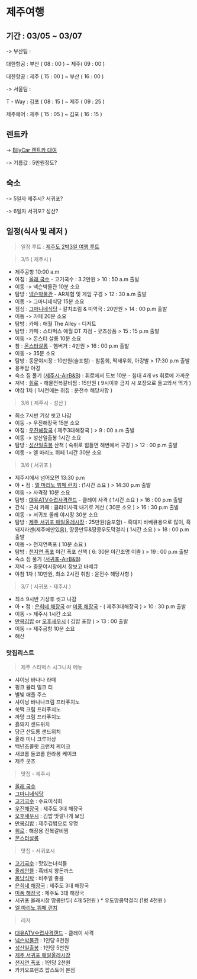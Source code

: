 # 제주여행
## 기간 : 03/05 ~ 03/07

-> 부산팀 : 

대한항공 : 부산 ( 08 : 00 ) ~ 제주( 09 : 00 )

대한항공 : 제주 ( 15 : 00 ) ~ 부산 ( 16 : 00 )

-> 서울팀 :

T・Way : 김포 ( 08 : 15 ) ~ 제주 ( 09 : 25 )

제주에어 : 제주 ( 15 : 05 ) ~ 김포 ( 16 : 15 )

## 렌트카

-> [BilyCar 렌트카 대여](https://www.billycar.co.kr)

-> 기름값 : 5만원정도?

## 숙소

-> 5일자
	제주시? 서귀포?
	
-> 6일자
	서귀포? 성산?


## 일정(식사 및 레저 )

> 일정 루트 : [제주도 2박3일 여행 루트](https://goo.gl/maps/KeJRJQ4ZLB5vs3gL9)

> 3/5 ( 제주시 )

* 제주공항 10:00 a.m
* 아침 : [올래 국수](https://map.naver.com/v5/entry/place/11866447) - 고기국수 : 3.2만원 > 10 : 50 a.m 출발
* 이동 -> 넥슨박물관 10분 소요
* 탐방 : [넥슨박물관](https://map.naver.com/v5/entry/place/33907116) - AR체험 및 게임 구경  > 12 : 30 a.m 출발
* 이동 -> 그마니네식당 15분 소요
* 점심 : [그마니네식당](https://map.naver.com/v5/entry/place/32485033) - 갈치조림 & 미역국 : 20만원 > 14 : 00 p.m 출발
* 이동 -> 카페 20분 소요
* 탐방 : 카페 : 애월 The Alley - 디저트
* 탐방 : 카페 : 스타벅스 애월 DT 지점 - 굿즈상품 > 15 : 15 p.m 출발
* 이동 -> 몬스터 살롱 10분 소요
* 참 : [몬스터살롱](https://map.naver.com/v5/entry/place/35125037) - 햄버거 : 4만원 > 16 : 00 p.m 출발
* 이동 -> 35분 소요
* 탐방 : 동문야시장 : 10만원(술포함) - 참돔회, 딱새우회, 아강발 > 17:30 p.m 출발
* 용두암 야경
* 숙소 짐 풀기 ([제주시-AirB&B](https://www.airbnb.co.kr/rooms/46473536)) : 휘로에서 도보 10분 - 침대 4개 vs 휘로에 가까운
* 저녁 : [휘로](https://map.naver.com/v5/entry/place/32162526) - 해물전복갈비찜 : 15만원 ( 9시이후 금지 시 포장으로 들고와서 먹기 )
* 야참 1차 ( 1시전에는 취침 : 운전수 해당사항 )

> 3/6 ( 제주시 - 성산 )

* 최소 7시반 기상 씻고 나감
* 이동 -> 우진해장국 15분 소요
* 아침 : [우진해장국](https://map.naver.com/v5/entry/place/13418405) ( 제주3대해장국 ) > 9 : 00 a.m 출발
* 이동 -> 성산일출봉 1시간 소요
* 탐방 : [성산일출봉](https://map.naver.com/v5/entry/place/11491438) 산책 ( 숙취로 힘들면 해변에서 구경 ) > 12 : 00 p.m 출발
* 이동 -> 엘 마리노 뷔페 1시간 30분 소요

> 3/6 ( 서귀포 )

* 제주시에서 넘어오면 13:30 p.m
* 아 • 점 : [엘 마리노 뷔페 런치](https://map.naver.com/v5/entry/place/37912630) : (1시간 소요 ) > 14:30 p.m 출발
* 이동 -> 사격장 10분 소요
* 탐방 : [대유ATV수렵사격랜드](https://www.nimotour.com/?pn=product.view&pcode=S6794522) - 클레이 사격 ( 1시간 소요 ) > 16 : 00 p.m 출발
* 간식 : 근처 카페 : 클라이사격 내기로 계산 ( 30분 소요 ) > 16 : 30 p.m 출발
* 이동 -> 서귀포 올레 야시장 30분 소요
* 탐방 : [제주 서귀포 매일올레시장](https://map.naver.com/v5/entry/place/13571992) : 25만원(술포함) - 흑돼지 바베큐용으로 많이, 흑돼지라멘(제주에만있음), 땅콩만두&땅콩우도막걸리 ( 1시간 소요 ) > 18 : 00 p.m  출발
* 이동 -> 천지연폭포 ( 10분 소요 )
* 탐방 : [천지연 폭포](https://map.naver.com/v5/entry/place/11491638) 야간 폭포 산책 ( 6: 30분 야간조명 이쁨 ) > 19 : 00 p.m 출발
* 숙소 짐 풀기 ([서귀포-AirB&B](https://www.airbnb.co.kr/rooms/27639286))
* 저녁 -> 중문야시장에서 장보고 바베큐
* 야참 1차  ( 10만원, 최소 2시전 취침 : 운전수 해당사항 )

> 3/7 ( 서귀포 - 제주시 )

* 최소 9시반 기상후 씻고 나감
* 아 • 점 : [은희네 해장국](https://map.naver.com/v5/entry/place/1596680288) or [미풍 해장국](https://map.naver.com/v5/entry/place/790734271) - ( 제주3대해장국 ) > 10 : 30 p.m 출발
* 이동 -> 제주시 1시간 소요
* [만복김밥](https://map.naver.com/v5/entry/place/1546323950) or [오후새우시](https://map.naver.com/v5/entry/place/1243200197?) ( 김밥 포장 ) > 13 : 00 출발
* 이동 -> 제주공항 10분 소요
* 해산

### 맛집리스트

>  제주 스타벅스 시그니처 메뉴
* 샤이닝 바나나 라떼
* 핑크 뮬리 밀크 티
* 별빛 애플 주스
* 샤이닝 바나나크림 프라푸치노
* 쑥떡 크림 프라푸치노
* 까망 크림 프라푸치노
* 흙돼지 샌드위치
* 당근 산도롱 샌드위치
* 올래 미니 크루아상
* 백년초콜릿 크런치 케이크
* 새코롬 돌코롬 한라봉 케이크
* 제주 굿즈

> 맛집 - 제주시

* [올래 국수](https://map.naver.com/v5/entry/place/11866447)
* [그마니네식당](https://map.naver.com/v5/entry/place/32485033)
* [고기국수](https://map.naver.com/v5/entry/place/11866447) : 수요미식회
* [우진해장국](https://map.naver.com/v5/entry/place/13418405) : 제주도 3대 해장국
* [오후새우시](https://map.naver.com/v5/entry/place/1243200197?) : 김밥 맛깔나게 보임
* [만복김밥](https://map.naver.com/v5/entry/place/1546323950) : 제주김밥으로 유명
* [휘로](https://map.naver.com/v5/entry/place/32162526) : 해장용 전복갈비찜
* [몬스터살롱](https://map.naver.com/v5/entry/place/35125037)

> 맛집 - 서귀포시

* [고기국수](https://map.naver.com/v5/entry/place/16928656) : 맛있는녀석들
* [올레안뜰](https://map.naver.com/v5/entry/place/35117667) : 흑돼지 왕돈까스
* [몸냥식탁](https://map.naver.com/v5/entry/place/1354284057) : 비주얼 좋음
* [은희네 해장국](https://map.naver.com/v5/entry/place/1596680288) : 제주도 3대 해장국
* [미풍 해장국](https://map.naver.com/v5/entry/place/790734271) : 제주도 3대 해장국
* 서귀포 올래시장 땅콩만두( 4개 5천원 ) * 우도땅콩막걸리 (1병 4천원 )
* [엘 마리노 뷔페 런치](https://map.naver.com/v5/entry/place/37912630)


> 레저

* [대유ATV수렵사격랜드](https://www.nimotour.com/?pn=product.view&pcode=S6794522) - 클레이 사격 
* [넥슨박물관](https://map.naver.com/v5/entry/place/33907116) : 1인당 8천원
* [성산일출봉](https://map.naver.com/v5/entry/place/11491438) : 1인당 5천원
* [제주 서귀포 매일올레시장](https://map.naver.com/v5/entry/place/13571992)
* [천지연 폭포](https://map.naver.com/v5/entry/place/11491638) : 1인당 2천원
* 카카오프렌즈 팝스토어 본점
